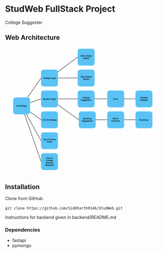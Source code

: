 
# StudWeb FullStack Project

College Suggester

## Web Architecture

![alt text](image.png)

## Installation

Clone from GitHub:

`git clone https://github.com/Siddharth9146/StudWeb.git`

Instructions for backend given in backend/README.md

### Dependencies

- fastapi
- pymongo

